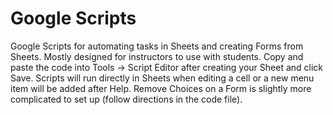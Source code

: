 # Google Scripts
Google Scripts for automating tasks in Sheets and creating Forms from Sheets. Mostly designed for instructors to use with students. Copy and paste the code into Tools -> Script Editor after creating your Sheet and click Save. Scripts will run directly in Sheets when editing a cell or a new menu item will be added after Help. Remove Choices on a Form is slightly more complicated to set up (follow directions in the code file).

